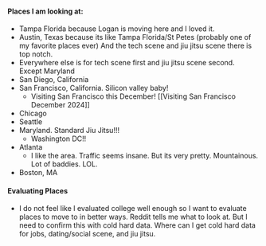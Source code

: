 #### Places I am looking at:
- Tampa Florida because Logan is moving here and I loved it.
- Austin, Texas because its like Tampa Florida/St Petes (probably one of my favorite places ever) And the tech scene and jiu jitsu scene there is top notch.
- Everywhere else is for tech scene first and jiu jitsu scene second. Except Maryland
- San Diego, California
- San Francisco, California. Silicon valley baby!
	- Visiting San Francisco this December! [[Visiting San Francisco December 2024]]
- Chicago
- Seattle
- Maryland. Standard Jiu Jitsu!!!
	- Washington DC!!
- Atlanta
	- I like the area. Traffic seems insane. But its very pretty. Mountainous. Lot of baddies. LOL. 
- Boston, MA

#### Evaluating Places
- I do not feel like I evaluated college well enough so I want to evaluate places to move to in better ways. Reddit tells me what to look at. But I need to confirm this with cold hard data. Where can I get cold hard data for jobs, dating/social scene, and jiu jitsu.